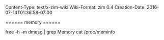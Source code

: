 Content-Type: text/x-zim-wiki
Wiki-Format: zim 0.4
Creation-Date: 2016-07-14T01:36:58-07:00

====== memory ======

free -h -m
dmesg | grep Memory
cat /proc/meminfo
